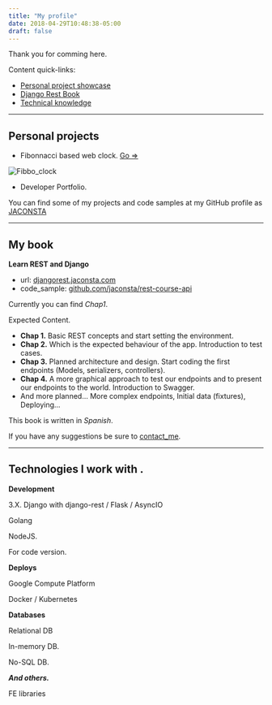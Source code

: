 ```yaml
---
title: "My profile"
date: 2018-04-29T10:48:38-05:00
draft: false
---
```

 <link rel="stylesheet" href="https://cdn.rawgit.com/konpa/devicon/df6431e323547add1b4cf45992913f15286456d3/devicon.min.css">

Thank you for comming here.

Content quick-links:

- [Personal project showcase](#personal-projects)
- [Django Rest Book](#my-book)
- [Technical knowledge](#technologies-i-work-with-i-class-devicon-devicon-plain-i)

---

## Personal projects
- Fibonnacci based web clock. [Go =>](/fiboclock/)

![Fibbo_clock](/images/fibbo_clock.jpg)


- Developer Portfolio.

You can find some of my projects and code samples at my GitHub profile as [JACONSTA](https://github.com/jaconsta)

---

## My book

**Learn REST and Django**


- url: [djangorest.jaconsta.com](https://djangorest.jaconsta.com)
- code_sample: [github.com/jaconsta/rest-course-api](https://github.com/jaconsta/rest-course-api)

Currently you can find *Chap1*.

Expected Content.

* **Chap 1.** Basic REST concepts and start setting the environment.
* **Chap 2.** Which is the expected behaviour of the app. Introduction to test cases.
* **Chap 3.** Planned architecture and design. Start coding the first endpoints (Models, serializers, controllers).
* **Chap 4.** A more graphical approach to test our endpoints and to present our endpoints to the world. Introduction to Swagger.
* And more planned... More complex endpoints, Initial data (fixtures), Deploying...

This book is written in _Spanish_.

If you have any suggestions be sure to [contact_me](/contact).

---

## Technologies I work with  <i class="devicon-devicon-plain"></i>.

**Development**

<i class="devicon-python-plain"></i> 3.X.
<i class="devicon-django-plain-wordmark colored"></i> Django with django-rest / Flask / AsyncIO

<i class="devicon-go-line colored"></i> Golang

<i class="devicon-javascript-plain colored"></i> <i class="devicon-nodejs-plain colored"></i> NodeJS.

<i class="devicon-git-plain colored"></i> <i class="devicon-github-plain"></i> <i class="devicon-gitlab-plain"></i> For code version.

<i class="devicon-linux-plain colored"></i>  <i class="devicon-debian-plain colored"></i>  <i class="devicon-ubuntu-plain colored"></i>

**Deploys**

<i class="devicon-google-plain"></i> Google Compute Platform

<i class="devicon-docker-plain"></i> Docker / Kubernetes

<i class="devicon-heroku-original colored"></i>

<i class="devicon-nginx-original colored"></i>

**Databases**

<i class="devicon-postgresql-plain colored"></i> Relational DB

<i class="devicon-redis-plain colored"></i> In-memory DB.

<i class="devicon-mongodb-plain colored"></i> No-SQL DB.

_**And others.**_

 <i class="devicon-vuejs-plain colored"></i> <i class="devicon-react-original colored"></i>  <i class="devicon-webpack-plain"></i>  <i class="devicon-angularjs-plain"></i> FE libraries
 
<i class="devicon-jquery-plain"></i>  <i class="devicon-java-plain"></i>
<i class="devicon-gradle-plain"></i>
<i class="devicon-html5-plain"></i>
<i class="devicon-gimp-plain"></i>
<i class="devicon-mocha-plain"></i>
<i class="devicon-mysql-plain"></i>
<i class="devicon-slack-plain colored"></i>
<i class="devicon-trello-plain colored"></i>
<i class="devicon-vim-plain colored"></i>
<i class="devicon-travis-plain"></i>